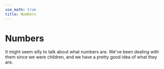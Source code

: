 ```yaml
---
use_math: true
title: Numbers
---
```



# Numbers

It might seem silly to talk about what numbers are. We've been dealing with them since we were children, and we have a pretty good idea of what they are.

